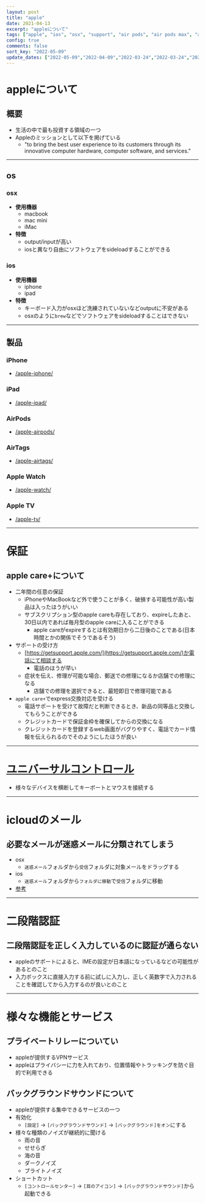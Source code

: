 ```yaml
---
layout: post
title: "apple"
date: 2021-04-13
excerpt: "appleについて"
tags: ["apple", "ios", "osx", "support", "air pods", "air pods max", "airtag"]
config: true
comments: false
sort_key: "2022-05-09"
update_dates: ["2022-05-09","2022-04-09","2022-03-24","2022-03-24","2022-03-08","2022-01-30","2021-12-24","2021-11-22","2021-11-01","2021-09-27","2021-04-13"]
---
```



# appleについて

## 概要
 - 生活の中で最も投資する領域の一つ
 - Appleのミッションとして以下を掲げている
   - "to bring the best user experience to its customers through its innovative computer hardware, computer software, and services."

---

## os

### osx
 - **使用機器**
   - macbook
   - mac mini
   - iMac
 - **特徴**
   - output/inputが高い
   - iosと異なり自由にソフトウェアをsideloadすることができる

### ios
 - **使用機器**
   - iphone 
   - ipad
 - **特徴**
   - キーボード入力がosxほど洗練されていないなどoutputに不安がある
   - osxのように`brew`などでソフトウェアをsideloadすることはできない

---

## 製品

### iPhone
 - [/apple-iphone/](/apple-iphone/)

### iPad
 - [/apple-ipad/](/apple-ipad/)

### AirPods
 - [/apple-airpods/](/apple-airpods/)
 
### AirTags
 - [/apple-airtags/](/apple-airtags/)

### Apple Watch
 - [/apple-watch/](/apple-watch/)

### Apple TV
 - [/apple-tv/](/apple-tv/)

---

# 保証

## apple care+について
 - 二年間の任意の保証
   - iPhoneやMacBookなど外で使うことが多く、破損する可能性が高い製品は入ったほうがいい
   - サブスクリプション型のapple careも存在しており、expireしたあと、30日以内であれば毎月型のapple careに入ることができる
     - apple careがexpireするとは有効期日から二日後のことである(日本時間とかの関係でそうであるそう)
 - サポートの受け方
   - [https://getsupport.apple.com/](https://getsupport.apple.com/)か電話にて相談する
     - 電話のほうが早い
   - 症状を伝え、修理が可能な場合、郵送での修理になるか店舗での修理になる
     - 店舗での修理を選択できると、最短即日で修理可能である
 - `apple care+`でexpress交換対応を受ける
   - 電話サポートを受けて故障だと判断できるとき、新品の同等品と交換してもらうことができる
   - クレジットカードで保証金枠を確保してからの交換になる
   - クレジットカードを登録するweb画面がバグりやすく、電話でカード情報を伝えられるのでそのようにしたほうが良い

---

# [ユニバーサルコントロール](/universal-control/)
 - 様々なデバイスを横断してキーボートとマウスを接続する

---

# icloudのメール

## 必要なメールが迷惑メールに分類されてしまう
 - osx
   - `迷惑メール`フォルダから`受信`フォルダに対象メールをドラッグする
 - ios
   - `迷惑メール`フォルダから`フォルダに移動`で`受信`フォルダに移動
 - [参考](https://support.apple.com/ja-jp/HT202315)

---

# 二段階認証

## 二段階認証を正しく入力しているのに認証が通らない
 - appleのサポートによると、IMEの設定が日本語になっているなどの可能性があるとのこと
 - 入力ボックスに直接入力する前に試しに入力し、正しく英数字で入力されることを確認してから入力するのが良いとのこと

---

# 様々な機能とサービス

## プライベートリレーについてい
 - appleが提供するVPNサービス
 - appleはプライバシーに力を入れており、位置情報やトラッキングを防ぐ目的で利用できる

## バックグラウンドサウンドについて
 - appleが提供する集中できるサービスの一つ
 - 有効化
   - `[設定]` -> `[バックグラウンドサウンド]` -> `[バックグラウンド]をオン`にする
 - 様々な種類のノイズが継続的に聞ける
   - 雨の音
   - せせらぎ
   - 海の音
   - ダークノイズ
   - ブライトノイズ
 - ショートカット
   - `[コントロールセンター]` -> `[耳のアイコン]` -> `[バックグラウンドサウンド]`から起動できる
